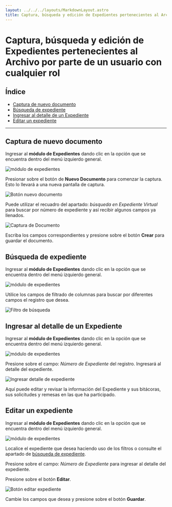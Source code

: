 ```yaml
---
layout: ../../../layouts/MarkdownLayout.astro
title: Captura, búsqueda y edición de Expedientes pertenecientes al Archivo por parte de un usuario con cualquier rol
---
```


# Captura, búsqueda y edición de Expedientes pertenecientes al Archivo por parte de un usuario con cualquier rol

## Índice

  - [Captura de nuevo documento](#captura-de-nuevo-documento)
  - [Búsqueda de expediente](#búsqueda-de-expediente)
  - [Ingresar al detalle de un Expediente](#ingresar-al-detalle-de-un-expediente)
  - [Editar un expediente](#editar-un-expediente)

* * *

## <a name="captura-de-nuevo-documento"></a>Captura de nuevo documento

Ingresar al __módulo de Expedientes__ dando clic en la opción que se encuentra dentro del menú izquierdo general.

![módulo de expedientes](../../../assets/img/plataforma_web/archivo/todos-expedientes/01-modulo-expedientes.png)

Presionar sobre el botón de __Nuevo Documento__ para comenzar la captura. Esto lo llevará a una nueva pantalla de captura.

![Botón nuevo documento](../../../assets/img/plataforma_web/archivo/todos-expedientes/02-boton-nuevo-documento.png)

Puede utilizar el recuadro del apartado: _búsqueda en Expediente Virtual_ para buscar por número de expediente y así recibir algunos campos ya llenados.

![Captura de Documento](../../../assets/img/plataforma_web/archivo/todos-expedientes/03-captura-documento.png)

Escriba los campos correspondientes y presione sobre el botón __Crear__ para guardar el documento.

## <a name="búsqueda-de-expediente"></a>Búsqueda de expediente

Ingresar al __módulo de Expedientes__ dando clic en la opción que se encuentra dentro del menú izquierdo general.

![módulo de expedientes](../../../assets/img/plataforma_web/archivo/todos-expedientes/01-modulo-expedientes.png)

Utilice los campos de filtrado de columnas para buscar por diferentes campos el registro que desea.

![Filtro de búsqueda](../../../assets/img/plataforma_web/archivo/todos-expedientes/04-filtros-busqueda.png)

## <a name="ingresar-al-detalle-de-un-expediente"></a>Ingresar al detalle de un Expediente

Ingresar al __módulo de Expedientes__ dando clic en la opción que se encuentra dentro del menú izquierdo general.

![módulo de expedientes](../../../assets/img/plataforma_web/archivo/todos-expedientes/01-modulo-expedientes.png)

Presione sobre el campo: _Número de Expediente_ del registro. Ingresará al detalle del expediente.

![Ingresar detalle de expediente](../../../assets/img/plataforma_web/archivo/todos-expedientes/05-ingresar-detalle-expediente.png)

Aquí puede editar y revisar la información del Expediente y sus bitácoras, sus solicitudes y remesas en las que ha participado.

## <a name="editar-un-expediente"></a>Editar un expediente

Ingresar al __módulo de Expedientes__ dando clic en la opción que se encuentra dentro del menú izquierdo general.

![módulo de expedientes](../../../assets/img/plataforma_web/archivo/todos-expedientes/01-modulo-expedientes.png)

Localice el expediente que desea haciendo uso de los filtros o consulte el apartado de [búsqueda de expediente](#búsqueda-de-expediente).

Presione sobre el campo: _Número de Expediente_ para ingresar al detalle del expediente.

Presione sobre el botón __Editar__.

![Botón editar expediente](../../../assets/img/plataforma_web/archivo/todos-expedientes/06-editar-expediente.png)

Cambie los campos que desea y presione sobre el botón __Guardar__.

